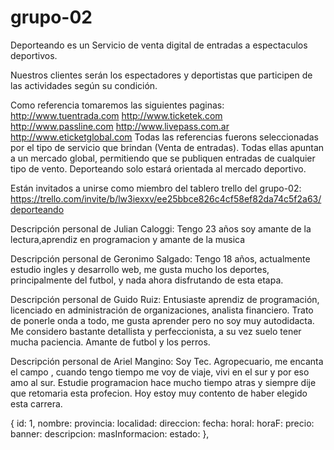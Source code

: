 # grupo-02

Deporteando es un Servicio de venta digital de entradas a espectaculos deportivos.

Nuestros clientes serán los espectadores y deportistas que participen de las actividades según su condición.

Como referencia tomaremos las siguientes paginas:
http://www.tuentrada.com
http://www.ticketek.com
http://www.passline.com
http://www.livepass.com.ar
http://www.eticketglobal.com
Todas las referencias fuerons seleccionadas por el tipo de servicio que brindan (Venta de entradas). Todas ellas apuntan a un mercado global, permitiendo que se publiquen entradas de cualquier tipo de vento. Deporteando solo estará orientada al mercado deportivo.

Están invitados a unirse como miembro del tablero trello del grupo-02:
https://trello.com/invite/b/lw3iexxv/ee25bbce826c4cf58ef82da74c5f2a63/deporteando

Descripción personal de Julian Caloggi:
Tengo 23 años soy amante de la lectura,aprendiz en programacion y amante de la musica

Descripción personal de Geronimo Salgado:
Tengo 18 años, actualmente estudio ingles y desarrollo web, me gusta mucho los deportes, principalmente del futbol, y nada ahora disfrutando de esta etapa.

Descripción personal de Guido Ruiz:
Entusiaste aprendiz de programación, licenciado en administración de organizaciones, analista financiero.
Trato de ponerle onda a todo, me gusta aprender pero no soy muy autodidacta. Me considero bastante detallista y perfeccionista, a su vez suelo tener mucha paciencia.
Amante de futbol y los perros.

Descripción personal de Ariel Mangino:
Soy Tec. Agropecuario, me encanta el campo , cuando tengo tiempo me voy de viaje, vivi en el sur y por eso amo al sur. Estudie programacion hace mucho tiempo atras y siempre dije que retomaria esta profecion. Hoy estoy muy contento de haber elegido esta carrera.

{
id: 1,
nombre:
provincia:
localidad:
direccion:
fecha:
horaI:
horaF:
precio:
banner:
descripcion:
masInformacion:
estado:
},
